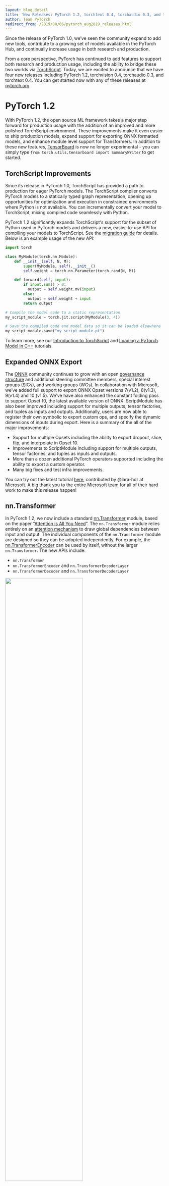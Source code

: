 ```yaml
---
layout: blog_detail
title: 'New Releases: PyTorch 1.2, torchtext 0.4, torchaudio 0.3, and torchvision 0.4'
author: Team PyTorch
redirect_from: /2019/08/06/pytorch_aug2019_releases.html
---
```


Since the release of PyTorch 1.0, we’ve seen the community expand to add new tools, contribute to a growing set of models available in the PyTorch Hub, and continually increase usage in both research and production.

From a core perspective, PyTorch has continued to add features to support both research and production usage, including the ability to bridge these two worlds via [TorchScript](https://pytorch.org/docs/stable/jit.html). Today, we are excited to announce that we have four new releases including PyTorch 1.2, torchvision 0.4, torchaudio 0.3, and torchtext 0.4. You can get started now with any of these releases at [pytorch.org](https://pytorch.org/get-started/locally/).

# PyTorch 1.2

With PyTorch 1.2, the open source ML framework takes a major step forward for production usage with the addition of an improved and more polished TorchScript environment. These improvements make it even easier to ship production models, expand support for exporting ONNX formatted models, and enhance module level support for Transformers. In addition to these new features, [TensorBoard](https://pytorch.org/docs/stable/tensorboard.html) is now no longer experimental - you can simply type `from torch.utils.tensorboard import SummaryWriter` to get started.

## TorchScript Improvements

Since its release in PyTorch 1.0, TorchScript has provided a path to production for eager PyTorch models. The TorchScript compiler converts PyTorch models to a statically typed graph representation, opening up opportunities for
optimization and execution in constrained environments where Python is not available. You can incrementally convert your model to TorchScript, mixing compiled code seamlessly with Python.

PyTorch 1.2 significantly expands TorchScript's support for the subset of Python used in PyTorch models and delivers a new, easier-to-use API for compiling your models to TorchScript. See the [migration guide](https://pytorch.org/docs/master/jit.html#migrating-to-pytorch-1-2-recursive-scripting-api) for details. Below is an example usage of the new API:

```python
import torch

class MyModule(torch.nn.Module):
    def __init__(self, N, M):
        super(MyModule, self).__init__()
        self.weight = torch.nn.Parameter(torch.rand(N, M))

    def forward(self, input):
        if input.sum() > 0:
          output = self.weight.mv(input)
        else:
          output = self.weight + input
        return output

# Compile the model code to a static representation
my_script_module = torch.jit.script(MyModule(3, 4))

# Save the compiled code and model data so it can be loaded elsewhere
my_script_module.save("my_script_module.pt")
```

To learn more, see our [Introduction to TorchScript](https://pytorch.org/tutorials/beginner/Intro_to_TorchScript.html) and [Loading a
PyTorch Model in C++](https://pytorch.org/tutorials/advanced/cpp_export.html) tutorials.

## Expanded ONNX Export

The [ONNX](http://onnx.ai/) community continues to grow with an open [governance structure](https://github.com/onnx/onnx/wiki/Expanded-ONNX-Steering-Committee-Announced!) and additional steering committee members, special interest groups (SIGs), and working groups (WGs). In collaboration with Microsoft, we’ve added full support to export ONNX Opset versions 7(v1.2), 8(v1.3), 9(v1.4) and 10 (v1.5). We’ve have also enhanced the constant folding pass to support Opset 10, the latest available version of ONNX. ScriptModule has also been improved including support for multiple outputs, tensor factories, and tuples as inputs and outputs. Additionally, users are now able to register their own symbolic to export custom ops, and specify the dynamic dimensions of inputs during export. Here is a summary of the all of the major improvements:

* Support for multiple Opsets including the ability to export dropout, slice, flip, and interpolate in Opset 10.
* Improvements to ScriptModule including support for multiple outputs, tensor factories, and tuples as inputs and outputs.
* More than a dozen additional PyTorch operators supported including the ability to export a custom operator.
* Many big fixes and test infra improvements.

You can try out the latest tutorial [here](https://pytorch.org/tutorials/advanced/super_resolution_with_onnxruntime.html), contributed by @lara-hdr at Microsoft. A big thank you to the entire Microsoft team for all of their hard work to make this release happen!

## nn.Transformer

In PyTorch 1.2, we now include a standard [nn.Transformer](https://pytorch.org/docs/stable/nn.html?highlight=transformer#torch.nn.Transformer) module, based on the paper “[Attention is All You Need](https://arxiv.org/abs/1706.03762)”. The `nn.Transformer` module relies entirely on an [attention mechanism](https://pytorch.org/docs/stable/nn.html?highlight=nn%20multiheadattention#torch.nn.MultiheadAttention) to draw global dependencies between input and output.  The individual components of the `nn.Transformer` module are designed so they can be adopted independently. For example, the [nn.TransformerEncoder](https://pytorch.org/docs/stable/nn.html?highlight=nn%20transformerencoder#torch.nn.TransformerEncoder) can be used by itself, without the larger `nn.Transformer`. The new APIs include:

* `nn.Transformer`
* `nn.TransformerEncoder` and `nn.TransformerEncoderLayer`
* `nn.TransformerDecoder` and `nn.TransformerDecoderLayer`

<div class="text-center">
  <img src="{{ site.url }}/assets/images/transformer.png" width="70%">
</div>

See the [Transformer Layers](https://pytorch.org/docs/stable/nn.html#transformer-layers) documentation for more information. See [here](https://github.com/pytorch/pytorch/releases) for the full PyTorch 1.2 release notes.

# Domain API Library Updates

PyTorch domain libraries like torchvision, torchtext, and torchaudio provide convenient access to common datasets, models, and transforms that can be used to quickly create a state-of-the-art baseline. Moreover, they also provide common abstractions to reduce boilerplate code that users might have to otherwise repeatedly write. Since research domains have distinct requirements, an ecosystem of specialized libraries called domain APIs (DAPI) has emerged around PyTorch to simplify the development of new and existing algorithms in a number of fields. We’re excited to release three updated DAPI libraries for text, audio, and vision that compliment the PyTorch 1.2 core release.

## Torchaudio 0.3 with Kaldi Compatibility, New Transforms

<div class="text-center">
  <img src="{{ site.url }}/assets/images/spectrograms.png" width="100%">
</div>

Torchaudio specializes in machine understanding of audio waveforms. It is an ML library that provides relevant signal processing functionality (but is not a general signal processing library). It leverages PyTorch’s GPU support to provide many tools and transformations for waveforms to make data loading and standardization easier and more readable. For example, it offers data loaders for waveforms using sox, and transformations such as spectrograms, resampling, and mu-law encoding and decoding.

We are happy to announce the availability of torchaudio 0.3.0, with a focus on standardization and complex numbers, a transformation (resample) and two new functionals (phase_vocoder, ISTFT), Kaldi compatibility, and a new tutorial. Torchaudio was redesigned to be an extension of PyTorch and a part of the domain APIs (DAPI) ecosystem.

### Standardization

Significant effort in solving machine learning problems goes into data preparation. In this new release, we've updated torchaudio's interfaces for its transformations to standardize around the following vocabulary and conventions.

Tensors are assumed to have channel as the first dimension and time as the last dimension (when applicable). This makes it consistent with PyTorch's dimensions. For size names, the prefix `n_` is used (e.g. "a tensor of size (`n_freq`, `n_mel`)") whereas dimension names do not have this prefix (e.g. "a tensor of dimension (channel, time)"). The input of all transforms and functions now assumes channel first. This is done to be consistent with PyTorch, which has channel followed by the number of samples. The channel parameter of all transforms and functions is now deprecated.

The output of `STFT` is (channel, frequency, time, 2), meaning for each channel, the columns are the Fourier transform of a certain window, so as we travel horizontally we can see each column (the Fourier transformed waveform) change over time. This matches the output of librosa so we no longer need to transpose in our test comparisons with `Spectrogram`, `MelScale`, `MelSpectrogram`, and `MFCC`. Moreover, because of these new conventions, we deprecated `LC2CL` and `BLC2CBL` which were used to transfer from one shape of signal to another.

As part of this release, we're also introducing support for complex numbers via tensors of dimension (..., 2), and providing `magphase` to convert such a tensor into its magnitude and phase, and similarly `complex_norm` and `angle`.

The details of the standardization are provided in the [README](https://github.com/pytorch/audio/blob/v0.3.0/README.md#Conventions).

### Functionals, Transformations, and Kaldi Compatibility

Prior to the standardization, we separated state and computation into `torchaudio.transforms` and `torchaudio.functional`.

As part of the transforms, we're adding a new transformation in 0.3.0: `Resample`. `Resample` can upsample or downsample a waveform to a different frequency.

As part of the functionals, we're introducing: `phase_vocoder`, a phase vocoder to change the speed of a waveform without changing its pitch, and `ISTFT`, the inverse `STFT` implemented to be compatible with STFT provided by PyTorch. This separation allows us to make functionals weak scriptable and to utilize JIT in 0.3.0. We thus have JIT and CUDA support for the following transformations: `Spectrogram`, `AmplitudeToDB` (previously named `SpectrogramToDB`), `MelScale`,
`MelSpectrogram`, `MFCC`, `MuLawEncoding`, `MuLawDecoding` (previously named `MuLawExpanding`).

We now also provide a compatibility interface with Kaldi to ease onboarding and reduce a user's code dependency on Kaldi. We now have an interface for `spectrogram`, `fbank`, and `resample_waveform`.

### New Tutorial

To showcase the new conventions and transformations, we have a [new tutorial](https://pytorch.org/tutorials/beginner/audio_preprocessing_tutorial.html) demonstrating how to preprocess waveforms using torchaudio. This tutorial walks through an example of loading a waveform and applying some of the available transformations to it.

We are excited to see an active community around torchaudio and eager to further grow and support it. We encourage you to go ahead and experiment for yourself with this tutorial and the two datasets that are available: VCTK and YESNO! They have an interface to download the datasets and preprocess them in a convenient format. You can find the details in the release notes [here](https://github.com/pytorch/audio/releases).

## Torchtext 0.4 with supervised learning datasets

A key focus area of torchtext is to provide the fundamental elements to help accelerate NLP research. This includes easy access to commonly used datasets and basic preprocessing pipelines for working on raw text based data. The torchtext 0.4.0 release includes several popular supervised learning baselines with "one-command" data loading. A [tutorial](https://pytorch.org/tutorials/beginner/text_sentiment_ngrams_tutorial.html) is included to show how to use the new datasets for text classification analysis. We also added and improved on a few functions such as get_tokenizer and build_vocab_from_iterator to make it easier to implement future datasets. Additional examples can be found [here](https://github.com/pytorch/text/tree/master/examples/text_classification).

Text classification is an important task in Natural Language Processing with many applications, such as sentiment analysis. The new release includes several popular text classification datasets for supervised learning including:

* AG_NEWS
* SogouNews
* DBpedia
* YelpReviewPolarity
* YelpReviewFull
* YahooAnswers
* AmazonReviewPolarity
* AmazonReviewFull

Each dataset comes with two parts (train vs. test), and can be easily loaded with a single command. The datasets also support an ngrams feature to capture the partial information about the local word order. Take a look at the tutorial [here](https://pytorch.org/tutorials/beginner/text_sentiment_ngrams_tutorial.html) to learn more about how to use the new datasets for supervised problems such as text classification analysis.

```python
from torchtext.datasets.text_classification import DATASETS
train_dataset, test_dataset = DATASETS['AG_NEWS'](ngrams=2)
```

In addition to the domain library, PyTorch provides many tools to make data loading easy. Users now can load and preprocess the text classification datasets with some well supported tools, like [torch.utils.data.DataLoader](https://pytorch.org/docs/stable/_modules/torch/utils/data/dataloader.html) and [torch.utils.data.IterableDataset](https://pytorch.org/docs/master/data.html#torch.utils.data.IterableDataset). Here are a few lines to wrap the data with DataLoader. More examples can be found [here](https://github.com/pytorch/text/tree/master/examples/text_classification).

```python
from torch.utils.data import DataLoader
data = DataLoader(train_dataset, collate_fn=generate_batch)
```

Check out the release notes [here](https://github.com/pytorch/text/releases) to learn more and try out the [tutorial here](http://pytorch.org/tutorials/beginner/text_sentiment_ngrams_tutorial.html).

## Torchvision 0.4 with Support for Video

Video is now a first-class citizen in torchvision, with support for data loading, datasets, pre-trained models, and transforms. The 0.4 release of torchvision includes:

* Efficient IO primitives for reading/writing video files (including audio), with support for arbitrary encodings and formats.
* Standard video datasets, compatible with `torch.utils.data.Dataset` and `torch.utils.data.DataLoader`.
* Pre-trained models built on the Kinetics-400 dataset for action classification on videos (including the training scripts).
* Reference training scripts for training your own video models.

We wanted working with video data in PyTorch to be as straightforward as possible, without compromising too much on performance.
As such, we avoid the steps that would require re-encoding the videos beforehand, as it would involve:

* A preprocessing step which duplicates the dataset in order to re-encode it.
* An overhead in time and space because this re-encoding is time-consuming.
* Generally, an external script should be used to perform the re-encoding.

Additionally, we provide APIs such as the utility class, `VideoClips`, that simplifies the task of enumerating all possible clips of fixed size in a list of video files by creating an index of all clips in a set of videos. It also allows you to specify a fixed frame-rate for the videos. An example of the API is provided below:

```python
from torchvision.datasets.video_utils import VideoClips

class MyVideoDataset(object):
    def __init__(self, video_paths):
        self.video_clips = VideoClips(video_paths,
                                      clip_length_in_frames=16,
                                      frames_between_clips=1,
                                      frame_rate=15)

    def __getitem__(self, idx):
        video, audio, info, video_idx = self.video_clips.get_clip(idx)
        return video, audio

    def __len__(self):
        return self.video_clips.num_clips()
```

Most of the user-facing API is in Python, similar to PyTorch, which makes it easily extensible. Plus, the underlying implementation is fast — torchvision decodes as little as possible from the video on-the-fly in order to return a clip from the video.

Check out the torchvision 0.4 [release notes here](https://github.com/pytorch/vision/releases) for more details.

We look forward to continuing our collaboration with the community and hearing your feedback as we further improve and expand the PyTorch deep learning platform.

*We’d like to thank the entire PyTorch team and the community for all of the contributions to this work!*
